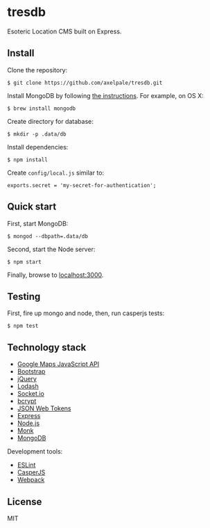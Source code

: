 # tresdb

Esoteric Location CMS built on Express.

## Install

Clone the repository:

    $ git clone https://github.com/axelpale/tresdb.git

Install MongoDB by following [the instructions](https://www.mongodb.org/downloads). For example, on OS X:

    $ brew install mongodb

Create directory for database:

    $ mkdir -p .data/db

Install dependencies:

    $ npm install

Create `config/local.js` similar to:

    exports.secret = 'my-secret-for-authentication';

## Quick start

First, start MongoDB:

    $ mongod --dbpath=.data/db

Second, start the Node server:

    $ npm start

Finally, browse to [localhost:3000](http://localhost:3000).

## Testing

First, fire up mongo and node, then, run casperjs tests:

    $ npm test

## Technology stack

- [Google Maps JavaScript API](https://developers.google.com/maps/documentation/javascript/)
- [Bootstrap](http://getbootstrap.com/)
- [jQuery](https://jquery.com/)
- [Lodash](https://lodash.com/)
- [Socket.io](http://socket.io/)
- [bcrypt](https://www.npmjs.com/package/bcryptjs)
- [JSON Web Tokens](https://github.com/auth0/node-jsonwebtoken)
- [Express](https://expressjs.com/)
- [Node.js](https://nodejs.org/en/)
- [Monk](https://github.com/Automattic/monk)
- [MongoDB](https://docs.mongodb.com/manual/)

Development tools:

- [ESLint](http://eslint.org/)
- [CasperJS](http://casperjs.org/)
- [Webpack](https://webpack.github.io/)

## License

MIT
